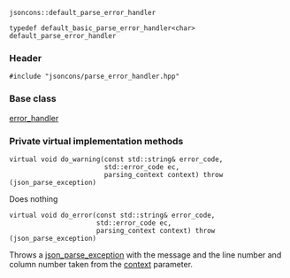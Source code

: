     jsoncons::default_parse_error_handler

    typedef default_basic_parse_error_handler<char> default_parse_error_handler

### Header

    #include "jsoncons/parse_error_handler.hpp"

### Base class

[error_handler](error_handler)    

### Private virtual implementation methods

    virtual void do_warning(const std::string& error_code,
                            std::error_code ec,
                            parsing_context context) throw (json_parse_exception)
Does nothing

    virtual void do_error(const std::string& error_code,
                          std::error_code ec,
                          parsing_context context) throw (json_parse_exception)
Throws a [json_parse_exception](json_parse_exception) with the message and the line 
number and column number taken from the [context](parsing_context) parameter.
    


